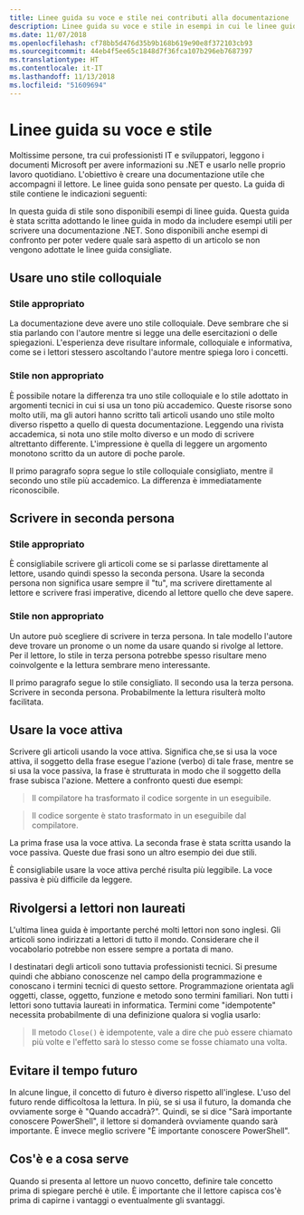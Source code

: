 ```yaml
---
title: Linee guida su voce e stile nei contributi alla documentazione .NET
description: Linee guida su voce e stile in esempi in cui le linee guida sono adottate e in altri in cui non vengono seguite.
ms.date: 11/07/2018
ms.openlocfilehash: cf78bb5d476d35b9b168b619e90e8f372103cb93
ms.sourcegitcommit: 44eb4f5ee65c1848d7f36fca107b296eb7687397
ms.translationtype: HT
ms.contentlocale: it-IT
ms.lasthandoff: 11/13/2018
ms.locfileid: "51609694"
---
```

# <a name="voice-and-tone-guidelines"></a>Linee guida su voce e stile

Moltissime persone, tra cui professionisti IT e sviluppatori, leggono i documenti Microsoft per avere informazioni su .NET e usarlo nelle proprio lavoro quotidiano. L'obiettivo è creare una documentazione utile che accompagni il lettore. Le linee guida sono pensate per questo. La guida di stile contiene le indicazioni seguenti:

In questa guida di stile sono disponibili esempi di linee guida. Questa guida è stata scritta adottando le linee guida in modo da includere esempi utili per scrivere una documentazione .NET. Sono disponibili anche esempi di confronto per poter vedere quale sarà aspetto di un articolo se non vengono adottate le linee guida consigliate.

## <a name="use-a-conversational-tone"></a>Usare uno stile colloquiale

### <a name="appropriate-style"></a>Stile appropriato

La documentazione deve avere uno stile colloquiale. Deve sembrare che si stia parlando con l'autore mentre si legge una delle esercitazioni o delle spiegazioni. L'esperienza deve risultare informale, colloquiale e informativa, come se i lettori stessero ascoltando l'autore mentre spiega loro i concetti.

### <a name="inappropriate-style"></a>Stile non appropriato

È possibile notare la differenza tra uno stile colloquiale e lo stile adottato in argomenti tecnici in cui si usa un tono più accademico. Queste risorse sono molto utili, ma gli autori hanno scritto tali articoli usando uno stile molto diverso rispetto a quello di questa documentazione. Leggendo una rivista accademica, si nota uno stile molto diverso e un modo di scrivere altrettanto differente. L'impressione è quella di leggere un argomento monotono scritto da un autore di poche parole.  

Il primo paragrafo sopra segue lo stile colloquiale consigliato, mentre il secondo uno stile più accademico. La differenza è immediatamente riconoscibile. 

## <a name="write-in-second-person"></a>Scrivere in seconda persona

### <a name="appropriate-style"></a>Stile appropriato

È consigliabile scrivere gli articoli come se si parlasse direttamente al lettore, usando quindi spesso la seconda persona. Usare la seconda persona non significa usare sempre il "tu", ma scrivere direttamente al lettore e scrivere frasi imperative, dicendo al lettore quello che deve sapere.

### <a name="inappropriate-style"></a>Stile non appropriato

Un autore può scegliere di scrivere in terza persona. In tale modello l'autore deve trovare un pronome o un nome da usare quando si rivolge al lettore. Per il lettore, lo stile in terza persona potrebbe spesso risultare meno coinvolgente e la lettura sembrare meno interessante.

Il primo paragrafo segue lo stile consigliato. Il secondo usa la terza persona. Scrivere in seconda persona. Probabilmente la lettura risulterà molto facilitata.

## <a name="use-active-voice"></a>Usare la voce attiva

Scrivere gli articoli usando la voce attiva. Significa che,se si usa la voce attiva, il soggetto della frase esegue l'azione (verbo) di tale frase, mentre se si usa la voce passiva, la frase è strutturata in modo che il soggetto della frase subisca l'azione. Mettere a confronto questi due esempi:

>Il compilatore ha trasformato il codice sorgente in un eseguibile.

>Il codice sorgente è stato trasformato in un eseguibile dal compilatore.

La prima frase usa la voce attiva. La seconda frase è stata scritta usando la voce passiva. Queste due frasi sono un altro esempio dei due stili.

È consigliabile usare la voce attiva perché risulta più leggibile. La voce passiva è più difficile da leggere.

## <a name="target-a-fifth-grade-reading-level"></a>Rivolgersi a lettori non laureati

L'ultima linea guida è importante perché molti lettori non sono inglesi. Gli articoli sono indirizzati a lettori di tutto il mondo. Considerare che il vocabolario potrebbe non essere sempre a portata di mano.

I destinatari degli articoli sono tuttavia professionisti tecnici. Si presume quindi che abbiano conoscenze nel campo della programmazione e conoscano i termini tecnici di questo settore. Programmazione orientata agli oggetti, classe, oggetto, funzione e metodo sono termini familiari. Non tutti i lettori sono tuttavia laureati in informatica. Termini come "idempotente" necessita probabilmente di una definizione qualora si voglia usarlo:

>Il metodo `Close()` è idempotente, vale a dire che può essere chiamato più volte e l'effetto sarà lo stesso come se fosse chiamato una volta.

## <a name="avoid-future-tense"></a>Evitare il tempo futuro

In alcune lingue, il concetto di futuro è diverso rispetto all'inglese. L'uso del futuro rende difficoltosa la lettura. In più, se si usa il futuro, la domanda che ovviamente sorge è "Quando accadrà?". Quindi, se si dice "Sarà importante conoscere PowerShell", il lettore si domanderà ovviamente quando sarà importante. È invece meglio scrivere "È importante conoscere PowerShell".

## <a name="what-is-it---so-what"></a>Cos'è e a cosa serve

Quando si presenta al lettore un nuovo concetto, definire tale concetto prima di spiegare perché è utile. È importante che il lettore capisca cos'è prima di capirne i vantaggi o eventualmente gli svantaggi.
